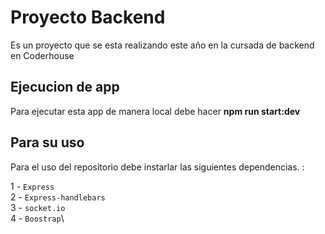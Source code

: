 # Proyecto Backend

Es un proyecto que se esta realizando este año en la cursada de backend en Coderhouse

## Ejecucion de app

Para ejecutar esta app de manera local debe hacer **npm run start:dev**

## Para su uso

Para el uso del repositorio debe instarlar las siguientes dependencias. : 

1 - `Express`\
2 - `Express-handlebars`\
3 - `socket.io`\
4 - `Boostrap`\